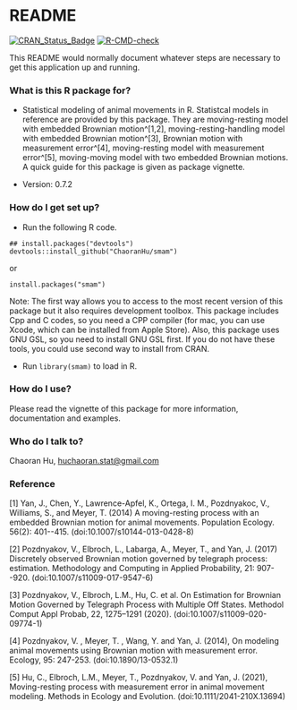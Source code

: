 # README #


[![CRAN\_Status\_Badge](http://www.r-pkg.org/badges/version/smam)](https://cran.r-project.org/package=smam)
[![R-CMD-check](https://github.com/ChaoranHu/smam/actions/workflows/R-CMD-check.yaml/badge.svg)](https://github.com/ChaoranHu/smam/actions/workflows/R-CMD-check.yaml)

This README would normally document whatever steps are necessary to get this application up and running.

### What is this R package for? ###

* Statistical modeling of animal movements in R. Statistcal models in reference are provided by this package. They are moving-resting model with embedded Brownian motion^[1,2], moving-resting-handling model with embedded Brownian motion^[3], Brownian motion with measurement error^[4], moving-resting model with measurement error^[5], moving-moving model with two embedded Brownian motions. A quick guide for this package is given as package vignette.

* Version: 0.7.2

### How do I get set up? ###

* Run the following R code.

```
## install.packages("devtools")
devtools::install_github("ChaoranHu/smam")
```

or

```
install.packages("smam")
```

Note: The first way allows you to access to the most recent version of this package but it also requires development toolbox. This package includes Cpp and C codes, so you need a CPP compiler (for mac, you can use Xcode, which can be installed from Apple Store). Also, this package uses GNU GSL, so you need to install GNU GSL first. If you do not have these tools, you could use second way to install from CRAN.

* Run `library(smam)` to load in R.

### How do I use? ###

Please read the vignette of this package for more information, documentation and examples.

### Who do I talk to? ###

Chaoran Hu, <huchaoran.stat@gmail.com>


### Reference ###

[1] Yan, J., Chen, Y., Lawrence-Apfel, K., Ortega, I. M., Pozdnyakoc, V., Williams, S., and Meyer, T. (2014) A moving-resting process with an embedded Brownian motion for animal movements. Population Ecology. 56(2): 401--415. (doi:10.1007/s10144-013-0428-8)

[2] Pozdnyakov, V., Elbroch, L., Labarga, A., Meyer, T., and Yan, J. (2017) Discretely observed Brownian motion governed by telegraph process: estimation. Methodology and Computing in Applied Probability, 21: 907--920. (doi:10.1007/s11009-017-9547-6)

[3] Pozdnyakov, V., Elbroch, L.M., Hu, C. et al. On Estimation for Brownian Motion Governed by Telegraph Process with Multiple Off States. Methodol Comput Appl Probab, 22, 1275–1291 (2020). (doi:10.1007/s11009-020-09774-1)

[4] Pozdnyakov, V. , Meyer, T. , Wang, Y. and Yan, J. (2014), On modeling animal movements using Brownian motion with measurement error. Ecology, 95: 247-253. (doi:10.1890/13-0532.1)

[5] Hu, C., Elbroch, L.M., Meyer, T., Pozdnyakov, V. and Yan, J. (2021), Moving-resting process with measurement error in animal movement modeling. Methods in Ecology and Evolution. (doi:10.1111/2041-210X.13694)

